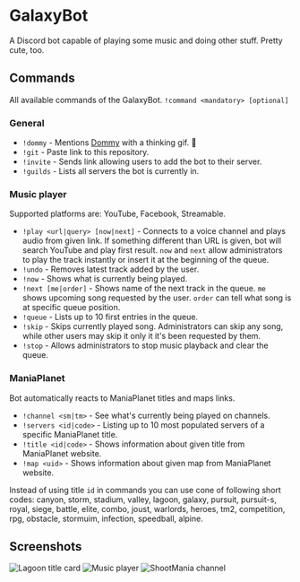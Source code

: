 GalaxyBot
=========
A Discord bot capable of playing some music and doing other stuff. Pretty cute, too.

## Commands
All available commands of the GalaxyBot. `!command <mandatory> [optional]`

### General
* `!dommy` - Mentions [Dommy](https://github.com/domino54/) with a thinking gif. 🤔
* `!git` - Paste link to this repository.
* `!invite` - Sends link allowing users to add the bot to their server.
* `!guilds` - Lists all servers the bot is currently in.

### Music player
Supported platforms are: YouTube, Facebook, Streamable.

* `!play <url|query> [now|next]` - Connects to a voice channel and plays audio from given link. If something different than URL is given, bot will search YouTube and play first result. `now` and `next` allow administrators to play the track instantly or insert it at the beginning of the queue.
* `!undo` - Removes latest track added by the user.
* `!now` - Shows what is currently being played.
* `!next [me|order]` - Shows name of the next track in the queue. `me` shows upcoming song requested by the user. `order` can tell what song is at specific queue position.
* `!queue` - Lists up to 10 first entries in the queue.
* `!skip` - Skips currently played song. Administrators can skip any song, while other users may skip it only it it's been requested by them.
* `!stop` - Allows administrators to stop music playback and clear the queue.

### ManiaPlanet
Bot automatically reacts to ManiaPlanet titles and maps links.

* `!channel <sm|tm>` - See what's currently being played on channels.
* `!servers <id|code>` - Listing up to 10 most populated servers of a specific ManiaPlanet title.
* `!title <id|code>` - Shows information about given title from ManiaPlanet website.
* `!map <uid>` - Shows information about given map from ManiaPlanet website.

Instead of using title `id` in commands you can use cone of following short codes: canyon, storm, stadium, valley, lagoon, galaxy, pursuit, pursuit-s, royal, siege, battle, elite, combo, joust, warlords, heroes, tm2, competition, rpg, obstacle, stormuim, infection, speedball, alpine.

## Screenshots

![Lagoon title card](https://i.imgur.com/7XQVvuE.png)
![Music player](https://i.imgur.com/SuogF37.png)
![ShootMania channel](https://i.imgur.com/u9tNQyU.png)